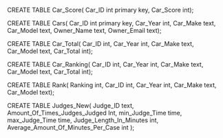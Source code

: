CREATE TABLE Car_Score(
   Car_ID int primary key,
   Car_Score int);


CREATE TABLE Cars(
   Car_ID int primary key,
   Car_Year int,
   Car_Make text,
   Car_Model text,
   Owner_Name text,
   Owner_Email text);


CREATE TABLE Car_Total(
   Car_ID int,
   Car_Year int,
   Car_Make text,
   Car_Model text,
   Car_Total int);


CREATE TABLE Car_Ranking(
   Car_ID int,
   Car_Year int,
   Car_Make text,
   Car_Model text,
   Car_Total int);


CREATE TABLE Rank(
   Ranking int,
   Car_ID int,
   Car_Year int,
   Car_Make text,
   Car_Model text);


CREATE TABLE Judges_New(
    Judge_ID text,
    Amount_Of_Times_Judges_Judged Int,
    min_Judge_Time time,
    max_Judge_Time time,
    Judge_Length_In_Minutes int,
    Average_Amount_Of_Minutes_Per_Case int
);

